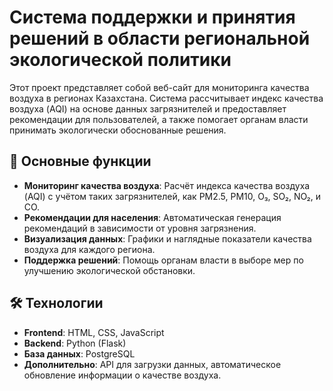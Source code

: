 # Система поддержки и принятия решений в области региональной экологической политики

Этот проект представляет собой веб-сайт для мониторинга качества воздуха в регионах Казахстана. Система рассчитывает индекс качества воздуха (AQI) на основе данных загрязнителей и предоставляет рекомендации для пользователей, а также помогает органам власти принимать экологически обоснованные решения.

## 🚀 Основные функции
- **Мониторинг качества воздуха**: Расчёт индекса качества воздуха (AQI) с учётом таких загрязнителей, как PM2.5, PM10, O₃, SO₂, NO₂, и CO.
- **Рекомендации для населения**: Автоматическая генерация рекомендаций в зависимости от уровня загрязнения.
- **Визуализация данных**: Графики и наглядные показатели качества воздуха для каждого региона.
- **Поддержка решений**: Помощь органам власти в выборе мер по улучшению экологической обстановки.

## 🛠️ Технологии
- **Frontend**: HTML, CSS, JavaScript
- **Backend**: Python (Flask)
- **База данных**: PostgreSQL
- **Дополнительно**: API для загрузки данных, автоматическое обновление информации о качестве воздуха.
